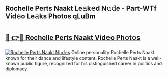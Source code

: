 ## Rochelle Perts Naakt Le𝚊k𝚎d N𝚞𝚍e - Part-WTf Vid𝚎o Le𝚊ks Photos qLuBm

# <h2><a href="http://fb8v5jx.evod.top/?m=Rochelle+Perts+Naakt">🔗 👉🔴 Rochelle Perts Naakt Vid𝚎o Ph𝚘t𝚘s</a></h2>

[![Rochelle Perts Naakt N𝚞d𝚎s](https://i.imgur.com/8V9OHl7.gif)](http://fb8v5jx.evod.top/?m=Rochelle+Perts+Naakt)
Online personality Rochelle Perts Naakt known for their dance and lifestyle content. Rochelle Perts Naakt is a well-known public figure, recognized for his distinguished career in politics and diplomacy. 
